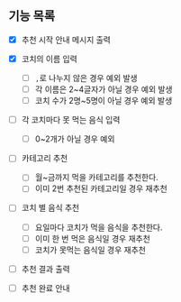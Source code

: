 ## 기능 목록

- [x] 추천 시작 안내 메시지 출력

- [x] 코치의 이름 입력
  - [ ] `,`로 나누지 않은 경우 예외 발생
  - [ ] 각 이름은 2~4글자가 아닐 경우 예외 발생
  - [ ] 코치 수가 2명~5명이 아닐 경우 예외 발생

- [ ] 각 코치마다 못 먹는 음식 입력
  - [ ] 0~2개가 아닐 경우 예외
    
- [ ] 카테고리 추천
  - [ ] 월~금까지 먹을 카테고리를 추천한다.
  - [ ] 이미 2번 추천된 카테고리일 경우 재추천

- [ ] 코치 별 음식 추천
  - [ ] 요일마다 코치가 먹을 음식을 추천한다.
  - [ ] 이미 한 번 먹은 음식일 경우 재추천
  - [ ] 코치가 못먹는 음식일 경우 재추천

- [ ] 추천 결과 출력
- [ ] 추천 완료 안내